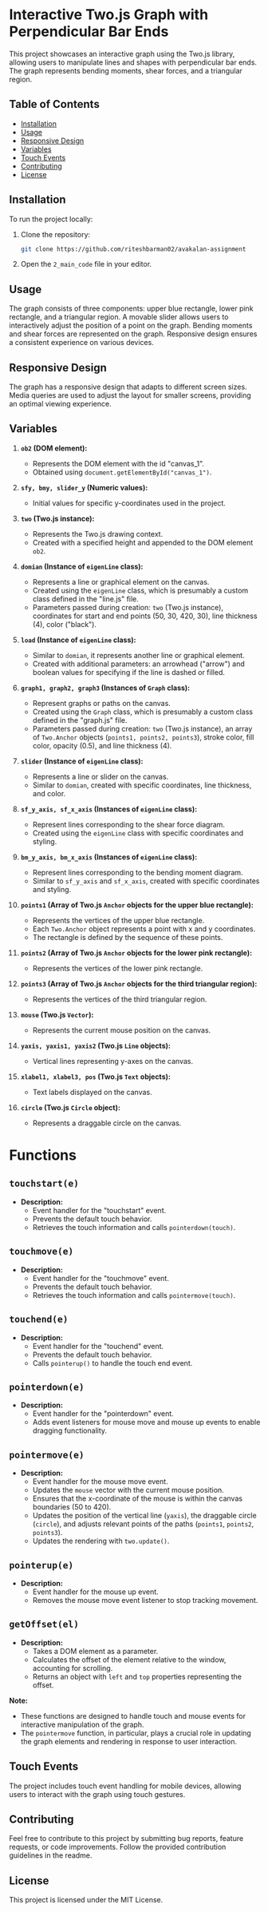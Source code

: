 # Interactive Two.js Graph with Perpendicular Bar Ends

This project showcases an interactive graph using the Two.js library, allowing users to manipulate lines and shapes with perpendicular bar ends. The graph represents bending moments, shear forces, and a triangular region.

## Table of Contents
- [Installation](#installation)
- [Usage](#usage)
- [Responsive Design](#responsive-design)
- [Variables](#variables)
- [Touch Events](#touch-events)
- [Contributing](#contributing)
- [License](#license)

## Installation

To run the project locally:

1. Clone the repository:
    ```bash
    git clone https://github.com/riteshbarman02/avakalan-assignment
    ```

2. Open the `2_main_code` file in your editor.

## Usage

The graph consists of three components: upper blue rectangle, lower pink rectangle, and a triangular region.
A movable slider allows users to interactively adjust the position of a point on the graph.
Bending moments and shear forces are represented on the graph.
Responsive design ensures a consistent experience on various devices.

## Responsive Design

The graph has a responsive design that adapts to different screen sizes. Media queries are used to adjust the layout for smaller screens, providing an optimal viewing experience.

## Variables
1. **`ob2` (DOM element):**
   - Represents the DOM element with the id "canvas_1".
   - Obtained using `document.getElementById("canvas_1")`.

2. **`sfy, bmy, slider_y` (Numeric values):**
   - Initial values for specific y-coordinates used in the project.

3. **`two` (Two.js instance):**
   - Represents the Two.js drawing context.
   - Created with a specified height and appended to the DOM element `ob2`.

4. **`domian` (Instance of `eigenLine` class):**
   - Represents a line or graphical element on the canvas.
   - Created using the `eigenLine` class, which is presumably a custom class defined in the "line.js" file.
   - Parameters passed during creation: `two` (Two.js instance), coordinates for start and end points (50, 30, 420, 30), line thickness (4), color ("black").

5. **`load` (Instance of `eigenLine` class):**
   - Similar to `domian`, it represents another line or graphical element.
   - Created with additional parameters: an arrowhead ("arrow") and boolean values for specifying if the line is dashed or filled.

6. **`graph1, graph2, graph3` (Instances of `Graph` class):**
   - Represent graphs or paths on the canvas.
   - Created using the `Graph` class, which is presumably a custom class defined in the "graph.js" file.
   - Parameters passed during creation: `two` (Two.js instance), an array of `Two.Anchor` objects (`points1, points2, points3`), stroke color, fill color, opacity (0.5), and line thickness (4).

7. **`slider` (Instance of `eigenLine` class):**
   - Represents a line or slider on the canvas.
   - Similar to `domian`, created with specific coordinates, line thickness, and color.

8. **`sf_y_axis, sf_x_axis` (Instances of `eigenLine` class):**
   - Represent lines corresponding to the shear force diagram.
   - Created using the `eigenLine` class with specific coordinates and styling.

9. **`bm_y_axis, bm_x_axis` (Instances of `eigenLine` class):**
   - Represent lines corresponding to the bending moment diagram.
   - Similar to `sf_y_axis` and `sf_x_axis`, created with specific coordinates and styling.

10. **`points1` (Array of Two.js `Anchor` objects for the upper blue rectangle):**
    - Represents the vertices of the upper blue rectangle.
    - Each `Two.Anchor` object represents a point with x and y coordinates.
    - The rectangle is defined by the sequence of these points.

11. **`points2` (Array of Two.js `Anchor` objects for the lower pink rectangle):**
    - Represents the vertices of the lower pink rectangle.

12. **`points3` (Array of Two.js `Anchor` objects for the third triangular region):**
    - Represents the vertices of the third triangular region.

13. **`mouse` (Two.js `Vector`):**
    - Represents the current mouse position on the canvas.

14. **`yaxis, yaxis1, yaxis2` (Two.js `Line` objects):**
    - Vertical lines representing y-axes on the canvas.

15. **`xlabel1, xlabel3, pos` (Two.js `Text` objects):**
    - Text labels displayed on the canvas.

16. **`circle` (Two.js `Circle` object):**
    - Represents a draggable circle on the canvas.

# Functions

## `touchstart(e)`
- **Description:**
  - Event handler for the "touchstart" event.
  - Prevents the default touch behavior.
  - Retrieves the touch information and calls `pointerdown(touch)`.

## `touchmove(e)`
- **Description:**
  - Event handler for the "touchmove" event.
  - Prevents the default touch behavior.
  - Retrieves the touch information and calls `pointermove(touch)`.

## `touchend(e)`
- **Description:**
  - Event handler for the "touchend" event.
  - Prevents the default touch behavior.
  - Calls `pointerup()` to handle the touch end event.

## `pointerdown(e)`
- **Description:**
  - Event handler for the "pointerdown" event.
  - Adds event listeners for mouse move and mouse up events to enable dragging functionality.

## `pointermove(e)`
- **Description:**
  - Event handler for the mouse move event.
  - Updates the `mouse` vector with the current mouse position.
  - Ensures that the x-coordinate of the mouse is within the canvas boundaries (50 to 420).
  - Updates the position of the vertical line (`yaxis`), the draggable circle (`circle`), and adjusts relevant points of the paths (`points1`, `points2`, `points3`).
  - Updates the rendering with `two.update()`.

## `pointerup(e)`
- **Description:**
  - Event handler for the mouse up event.
  - Removes the mouse move event listener to stop tracking movement.

## `getOffset(el)`
- **Description:**
  - Takes a DOM element as a parameter.
  - Calculates the offset of the element relative to the window, accounting for scrolling.
  - Returns an object with `left` and `top` properties representing the offset.

**Note:**
- These functions are designed to handle touch and mouse events for interactive manipulation of the graph.
- The `pointermove` function, in particular, plays a crucial role in updating the graph elements and rendering in response to user interaction.


## Touch Events

The project includes touch event handling for mobile devices, allowing users to interact with the graph using touch gestures.

## Contributing

Feel free to contribute to this project by submitting bug reports, feature requests, or code improvements. Follow the provided contribution guidelines in the readme.

## License

This project is licensed under the MIT License.

